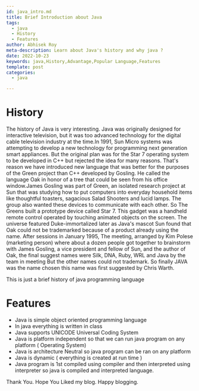 ```yaml
---
id: java_intro.md
title: Brief Introduction about Java
tags:
  - java
  - History
  - Features
author: Abhisek Roy
meta-description: Learn about Java's history and why java ?
date: 2022-10-23 
keywords: java,History,Advantage,Popular Language,Features
template: post
categories:
  - java

---
```

# History
The history of Java is very interesting. Java was originally designed for interactive television, but it was too advanced technology for the digital cable television industry at the time.In 1991, Sun Micro systems was attempting to develop a new technology for programming next generation smart appliances.
But the original plan was for the Star 7 operating system to be developed in C++ but rejected the idea for many reasons.
That's reason  we have introduced new language that was better for the purposes of the Green project than C++ developed by Gosling. 
He called the language Oak in honor of a tree that could be seen from his office window.James Gosling was part of Green,
an isolated research project at Sun that was studying how to put computers into everyday household items like thoughtful toasters, 
sagacious Salad Shooters and lucid lamps. The group also wanted these devices to communicate with each other.
So The Greens built a prototype device called Star 7. This gadget was a handheld remote control operated by touching animated objects on the screen. 
The universe featured Duke-immortalized later as Java's mascot Sun found that Oak could not be trademarked because of a product already using the name.
After sessions in January 1995, The meeting, arranged by Kim Polese (marketing person) where about a dozen people got together to brainstorm with James Gosling,
a vice president and fellow of Sun, and the author of Oak, the final suggest names were Silk, DNA, Ruby, WRL and Java by the team in meeting But the other names could not trademark.
So finally JAVA was the name chosen this name was first suggested by Chris Warth.

This is just a brief history of java programming language

# Features

* Java is simple object oriented programming language
* In java everything is written in class
* Java supports UNICODE Universal Coding System
* Java is platform independent so that we can run java program on any platform ( Operating System)
* Java is architecture Neutral so java program can be ran on any platform
* Java is dynamic ( everything is created at run time )
* Java program is 1st compiled using compiler and then interpreted using interpreter so java is compiled and interpreted language.

Thank You. Hope You Liked my blog.
Happy blogging.
